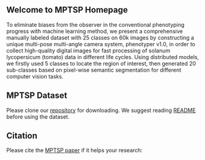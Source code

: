 ## Welcome to MPTSP Homepage
To eliminate biases from the observer in the conventional phenotyping progress with machine learning method, we present a comprehensive manually labeled dataset with 25 classes on 60k images by constructing a unique multi-pose multi-angle camera system, phenotyper v1.0, in order to collect high-quality digital images for fast processing of solanum lycopersicum (tomato) data in different life cycles. Using distributed models, we firstly used 5 classes to locate the region of interest, then generated 20 sub-classes based on  pixel-wise semantic segmentation for different computer vision tasks.  


MPTSP Dataset
---------------
Please clone our [repository](https://github.com/0YJ/MPTSTD) for downloading. We suggest reading [README](https://github.com/0YJ/MPTSTD/README.md) before using the dataset.

Citation
--------------

Please cite the [MPTSP paper](https://www.ph.com/placeholder.pdf) if it helps your research:
```bibtex

```

